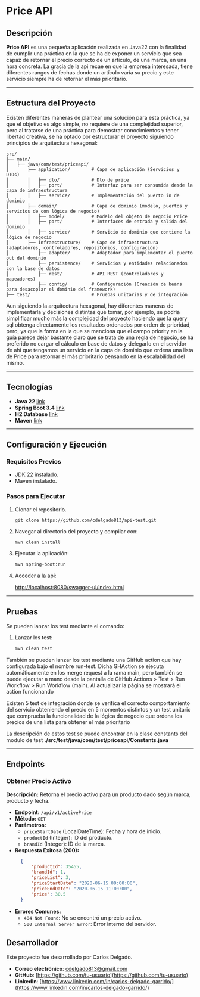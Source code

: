 
# Price API

## Descripción

**Price API** es una pequeña aplicación realizada en Java22 con la finalidad de cumplir una práctica en la que se ha de exponer un servicio que sea capaz de retornar el precio correcto 
de un artículo, de una marca, en una hora concreta. La gracia de la api recae en que la empresa interesada, tiene diferentes rangos de fechas donde un artículo varía su precio y este servicio
siempre ha de retornar el más prioritario.

---

## Estructura del Proyecto

Existen diferentes maneras de plantear una solución para esta práctica, ya que el objetivo es algo simple, no requiere de una complejidad superior, pero al tratarse de una práctica para demostrar conocimientos
y tener libertad creativa, se ha optado por estructurar el proyecto siguiendo principios de arquitectura hexagonal:

```
src/
├── main/
│   ├── java/com/test/priceapi/
│       ├── application/        # Capa de aplicación (Servicios y DTOs)
│       │   ├── dto/            # Dto de price
│       │   ├── port/           # Interfaz para ser consumida desde la capa de infraestructura
│       │   ├── service/        # Implementación del puerto in de dominio
│       ├── domain/             # Capa de dominio (modelo, puertos y servicios de con lógica de negocio)
│       │   ├── model/          # Modelo del objeto de negocio Price
│       │   ├── port/           # Interfaces de entrada y salida del dominio
│       │   ├── service/        # Servicio de dominio que contiene la lógica de negocio
│       ├── infraestructure/    # Capa de infraestructura (adaptadores, controladores, repositorios, configuración)
│           ├── adapter/        # Adaptador para implementar el puerto out del dominio
│           ├── persistence/    # Servicios y entidades relacionados con la base de datos
│           ├── rest/           # API REST (controladores y mapeadores)
│           ├── config/         # Configuración (Creación de beans para desacoplar el dominio del framework)
├── test/                       # Pruebas unitarias y de integración
```

Aun siguiendo la arquitectura hexagonal, hay diferentes maneras de implementarla y decisiones distintas que tomar, por ejemplo, se podría simplificar
mucho más la complejidad del proyecto haciendo que la query sql obtenga directamente los resultados ordenados por orden de prioridad, pero, ya que la forma en la que
se menciona que el campo priority en la guía parece dejar bastante claro que se trata de una regla de negocio, se ha preferido no cargar el cálculo en base de datos y delegarlo en el servidor
de ahí que tengamos un servicio en la capa de dominio que ordena una lista de Price para retornar el más prioritario pensando en la escalabilidad del mismo.


---

## Tecnologías

- **Java 22** [link](https://www.oracle.com/java/technologies/javase/jdk22-archive.html)
- **Spring Boot 3.4** [link](https://spring.io/projects/spring-boot)
- **H2 Database** [link](https://www.h2database.com/html/main.html)
- **Maven** [link](https://maven.apache.org/)

---


## Configuración y Ejecución

### Requisitos Previos

- JDK 22 instalado.
- Maven instalado.

### Pasos para Ejecutar

1. Clonar el repositorio.
    ```
    git clone https://github.com/cdelgado813/api-test.git
    ```

2. Navegar al directorio del proyecto y compilar con:
   ```bash
   mvn clean install
   ```
3. Ejecutar la aplicación:
   ```bash
   mvn spring-boot:run
   ```
4. Acceder a la api:

   [http://localhost:8080/swagger-ui/index.html](http://localhost:8080/swagger-ui/index.html#/Prices/getActivePrice)

---

## Pruebas

Se pueden lanzar los test mediante el comando:

1. Lanzar los test:
   ```bash
   mvn clean test
   ```
También se pueden lanzar los test mediante una GitHub action que hay configurada bajo el nombre run-test. 
Dicha GHAction se ejecuta automáticamente en los merge request a la rama main, pero también se puede ejecutar a mano 
desde la pantalla de GitHub Actions > Test > Run Workflow > Run Workflow (main). Al actualizar la página se mostrará el 
action funcionando

Existen 5 test de integración donde se verifica el correcto comportamiento del servicio obteniendo el precio en 5 momentos distintos
y un test unitario que comprueba la funcionalidad de la lógica de negocio que ordena los precios de una lista para obtener el más prioritario

La descripción de estos test se puede encontrar en la clase constants del modulo de test **./src/test/java/com/test/priceapi/Constants.java**

---

## Endpoints

### Obtener Precio Activo
**Descripción:** Retorna el precio activo para un producto dado según marca, producto y fecha.

- **Endpoint:** `/api/v1/activePrice`
- **Método:** `GET`
- **Parámetros:**
    - `priceStartDate` (LocalDateTime): Fecha y hora de inicio.
    - `productId` (Integer): ID del producto.
    - `brandId` (Integer): ID de la marca.
- **Respuesta Exitosa (200):**
  ```json
    {
        "productId": 35455,
        "brandId": 1,
        "priceList": 3,
        "priceStartDate": "2020-06-15 00:00:00",
        "priceEndDate": "2020-06-15 11:00:00",
        "price": 30.5
    }
  ```
- **Errores Comunes:**
    - `404 Not Found`: No se encontró un precio activo.
    - `500 Internal Server Error`: Error interno del servidor.

## Desarrollador

Este proyecto fue desarrollado por Carlos Delgado.

- **Correo electrónico**: cdelgado813@gmail.com
- **GitHub**: [https://github.com/tu-usuario](https://github.com/tu-usuario)
- **LinkedIn**: [https://www.linkedin.com/in/carlos-delgado-garrido/](https://www.linkedin.com/in/carlos-delgado-garrido/)
